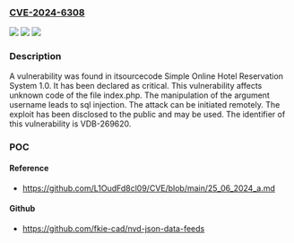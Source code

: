 ### [CVE-2024-6308](https://cve.mitre.org/cgi-bin/cvename.cgi?name=CVE-2024-6308)
![](https://img.shields.io/static/v1?label=Product&message=Simple%20Online%20Hotel%20Reservation%20System&color=blue)
![](https://img.shields.io/static/v1?label=Version&message=%3D%201.0%20&color=brighgreen)
![](https://img.shields.io/static/v1?label=Vulnerability&message=CWE-89%20SQL%20Injection&color=brighgreen)

### Description

A vulnerability was found in itsourcecode Simple Online Hotel Reservation System 1.0. It has been declared as critical. This vulnerability affects unknown code of the file index.php. The manipulation of the argument username leads to sql injection. The attack can be initiated remotely. The exploit has been disclosed to the public and may be used. The identifier of this vulnerability is VDB-269620.

### POC

#### Reference
- https://github.com/L1OudFd8cl09/CVE/blob/main/25_06_2024_a.md

#### Github
- https://github.com/fkie-cad/nvd-json-data-feeds

